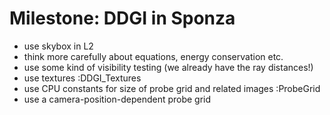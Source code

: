 # Milestone: DDGI in Sponza
  - use skybox in L2
  - think more carefully about equations, energy conservation etc.
  - use some kind of visibility testing (we already have the ray distances!)
  - use textures :DDGI_Textures
  - use CPU constants for size of probe grid and related images :ProbeGrid
  - use a camera-position-dependent probe grid
